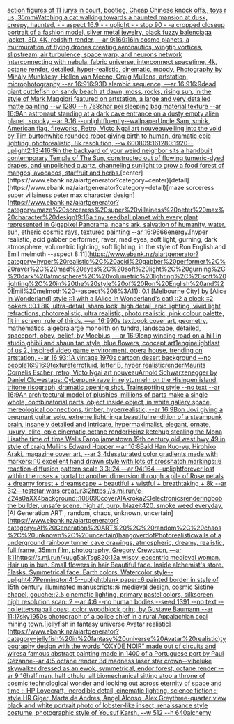 [action figures of 11 jurys in court, bootleg, Cheap Chinese knock offs,, toys r us, 35mm](https://www.ebank.nz/aiartgenerator?category=action%20figures%20of%2011%20jurys%20in%20court%2C%20bootleg%2C%20Cheap%20Chinese%20knock%20offs%2C%2C%20toys%20r%20us%2C%2035mm)[Watching a cat walking towards a haunted mansion  at dusk, creepy, haunted, - - aspect 16.9 - - uplight - - stop 90 - -](https://www.ebank.nz/aiartgenerator?category=Watching%20a%20cat%20walking%20towards%20a%20haunted%20mansion%20%20at%20dusk%2C%20creepy%2C%20haunted%2C%20-%20-%20aspect%2016.9%20-%20-%20uplight%20-%20-%20stop%2090%20-%20-)[a cropped closeup portrait of a fashion model, silver metal jewelry, black fuzzy balenciaga jacket, 3D, 4K, redshift render, —ar 9:16](https://www.ebank.nz/aiartgenerator?category=a%20cropped%20closeup%20portrait%20of%20a%20fashion%20model%2C%20silver%20metal%20jewelry%2C%20black%20fuzzy%20balenciaga%20jacket%2C%203D%2C%204K%2C%20redshift%20render%2C%20%E2%80%94ar%209%3A16)[9:16](https://www.ebank.nz/aiartgenerator?category=9%3A16)[In cosmo planets, a murmuration of flying drones creating aeronautics, wingtip vortices, slipstream, air turbulence, space warp, and neurons network interconnecting with nebula, fabric universe, interconnect spacetime, 4k, octane render, detailed, hyper-realistic, cinematic, moody, Photography by Mihály Munkácsy, Hellen van Meene, Craig Mullens, artstation, microphotography --ar 16:9](https://www.ebank.nz/aiartgenerator?category=In%20cosmo%20planets%2C%20a%20murmuration%20of%20flying%20drones%20creating%20aeronautics%2C%20wingtip%20vortices%2C%20slipstream%2C%20air%20turbulence%2C%20space%20warp%2C%20and%20neurons%20network%20interconnecting%20with%20nebula%2C%20fabric%20universe%2C%20interconnect%20spacetime%2C%204k%2C%20octane%20render%2C%20detailed%2C%20hyper-realistic%2C%20cinematic%2C%20moody%2C%20Photography%20by%20Mih%C3%A1ly%20Munk%C3%A1csy%2C%20Hellen%20van%20Meene%2C%20Craig%20Mullens%2C%20artstation%2C%20microphotography%20--ar%2016%3A9)[16:9](https://www.ebank.nz/aiartgenerator?category=16%3A9)[3D alembic sequence, —ar 16:9](https://www.ebank.nz/aiartgenerator?category=3D%20alembic%20sequence%2C%20%E2%80%94ar%2016%3A9)[16:9](https://www.ebank.nz/aiartgenerator?category=16%3A9)[dead giant cuttlefish on sandy beach at dawn, moss, rocks, rising sun, in the style of Mark Maggiori featured on artstation, a large and very detailed matte painting  --w 1280 --h 768](https://www.ebank.nz/aiartgenerator?category=dead%20giant%20cuttlefish%20on%20sandy%20beach%20at%20dawn%2C%20moss%2C%20rocks%2C%20rising%20sun%2C%20in%20the%20style%20of%20Mark%20Maggiori%20featured%20on%20artstation%2C%20a%20large%20and%20very%20detailed%20matte%20painting%20%20--w%201280%20--h%20768)[shar pei sleeping bag material texture --ar 16:9](https://www.ebank.nz/aiartgenerator?category=shar%20pei%20sleeping%20bag%20material%20texture%20--ar%2016%3A9)[An astronaut standing at a dark cave entrance on a dusty empty alien planet, spooky --ar 9:16 --uplight](https://www.ebank.nz/aiartgenerator?category=An%20astronaut%20standing%20at%20a%20dark%20cave%20entrance%20on%20a%20dusty%20empty%20alien%20planet%2C%20spooky%20--ar%209%3A16%20--uplight)[](https://www.ebank.nz/aiartgenerator?category=)[fluently](https://www.ebank.nz/aiartgenerator?category=fluently)[--wallpaper](https://www.ebank.nz/aiartgenerator?category=--wallpaper)[Uncle Sam, smirk, American flag, fireworks, Retro, Victo Ngai art nouveau](https://www.ebank.nz/aiartgenerator?category=Uncle%20Sam%2C%20smirk%2C%20American%20flag%2C%20fireworks%2C%20Retro%2C%20Victo%20Ngai%20art%20nouveau)[yelling into the void by Tim burton](https://www.ebank.nz/aiartgenerator?category=yelling%20into%20the%20void%20by%20Tim%20burton)[white rounded robot giving birth to human, dramatic epic lighting, photorealistic, 8k resolution, --w 600](https://www.ebank.nz/aiartgenerator?category=white%20rounded%20robot%20giving%20birth%20to%20human%2C%20dramatic%20epic%20lighting%2C%20photorealistic%2C%208k%20resolution%2C%20--w%20600)[80](https://www.ebank.nz/aiartgenerator?category=80)[9:16](https://www.ebank.nz/aiartgenerator?category=9%3A16)[1280:1920](https://www.ebank.nz/aiartgenerator?category=1280%3A1920)[--uplight](https://www.ebank.nz/aiartgenerator?category=--uplight)[2:1](https://www.ebank.nz/aiartgenerator?category=2%3A1)[3:4](https://www.ebank.nz/aiartgenerator?category=3%3A4)[16:9](https://www.ebank.nz/aiartgenerator?category=16%3A9)[in the backyard of your weird neighbor sits a handbuilt contemporary Temple of The Sun, constructed out of flowing tumeric-dyed drapes, and unpolished quartz, channeling sunlight to grow a food forest of mangos, avocados, starfruit and herbs.](https://www.ebank.nz/aiartgenerator?category=in%20the%20backyard%20of%20your%20weird%20neighbor%20sits%20a%20handbuilt%20contemporary%20Temple%20of%20The%20Sun%2C%20constructed%20out%20of%20flowing%20tumeric-dyed%20drapes%2C%20and%20unpolished%20quartz%2C%20channeling%20sunlight%20to%20grow%20a%20food%20forest%20of%20mangos%2C%20avocados%2C%20starfruit%20and%20herbs.)[center](https://www.ebank.nz/aiartgenerator?category=center)[detail](https://www.ebank.nz/aiartgenerator?category=detail)[maze sorceress super villainess peter max character design](https://www.ebank.nz/aiartgenerator?category=maze%20sorceress%20super%20villainess%20peter%20max%20character%20design)[9:16](https://www.ebank.nz/aiartgenerator?category=9%3A16)[a tiny seedball planet with every plant represented in Gigapixel Panorama, noahs ark, salvation of humanity, water, sun, etheric cosmic rays, textured painting --ar 16:9](https://www.ebank.nz/aiartgenerator?category=a%20tiny%20seedball%20planet%20with%20every%20plant%20represented%20in%20Gigapixel%20Panorama%2C%20noahs%20ark%2C%20salvation%20of%20humanity%2C%20water%2C%20sun%2C%20etheric%20cosmic%20rays%2C%20textured%20painting%20--ar%2016%3A9)[666](https://www.ebank.nz/aiartgenerator?category=666)[energy.](https://www.ebank.nz/aiartgenerator?category=energy.)[hyper realistic, acid gabber performer, raver, mad eyes, soft light, gurning, dark atmosphere, volumetric lighting, soft lighting, in the style of Ron English and Emil melmoth --aspect 8:11](https://www.ebank.nz/aiartgenerator?category=hyper%20realistic%2C%20acid%20gabber%20performer%2C%20raver%2C%20mad%20eyes%2C%20soft%20light%2C%20gurning%2C%20dark%20atmosphere%2C%20volumetric%20lighting%2C%20soft%20lighting%2C%20in%20the%20style%20of%20Ron%20English%20and%20Emil%20melmoth%20--aspect%208%3A11)[::0.1 [Melbourne City] by [Alice In Wonderland] style ::1 with a [Alice In Wonderland's cat] ::2 a clock ::2 pokers ::0.1 8K, ultra-detail, sharp look, high detail, epic lighting, vivid light refractions, photorealistic, ultra realistic, photo realistic, pink colour palette, fit in screen, rule of thirds, —ar 16:9](https://www.ebank.nz/aiartgenerator?category=%3A%3A0.1%20%5BMelbourne%20City%5D%20by%20%5BAlice%20In%20Wonderland%5D%20style%20%3A%3A1%20with%20a%20%5BAlice%20In%20Wonderland%27s%20cat%5D%20%3A%3A2%20a%20clock%20%3A%3A2%20pokers%20%3A%3A0.1%208K%2C%20ultra-detail%2C%20sharp%20look%2C%20high%20detail%2C%20epic%20lighting%2C%20vivid%20light%20refractions%2C%20photorealistic%2C%20ultra%20realistic%2C%20photo%20realistic%2C%20pink%20colour%20palette%2C%20fit%20in%20screen%2C%20rule%20of%20thirds%2C%20%E2%80%94ar%2016%3A9)[90s textbook cover art, geometry, mathematics, algebra](https://www.ebank.nz/aiartgenerator?category=90s%20textbook%20cover%20art%2C%20geometry%2C%20mathematics%2C%20algebra)[large monolith on tundra, landscape, detailed, spaceport, obey, belief, by Moebius, —ar 16:9](https://www.ebank.nz/aiartgenerator?category=large%20monolith%20on%20tundra%2C%20landscape%2C%20detailed%2C%20spaceport%2C%20obey%2C%20belief%2C%20by%20Moebius%2C%20%E2%80%94ar%2016%3A9)[long winding road on a hill in studio ghibli and shaun tan style, blue flowers, concept art](https://www.ebank.nz/aiartgenerator?category=long%20winding%20road%20on%20a%20hill%20in%20studio%20ghibli%20and%20shaun%20tan%20style%2C%20blue%20flowers%2C%20concept%20art)[1](https://www.ebank.nz/aiartgenerator?category=1)[engine](https://www.ebank.nz/aiartgenerator?category=engine)[light](https://www.ebank.nz/aiartgenerator?category=light)[last of us 2, inspired video game environment, opera house, trending on artstation, --ar 16:9](https://www.ebank.nz/aiartgenerator?category=last%20of%20us%202%2C%20inspired%20video%20game%20environment%2C%20opera%20house%2C%20trending%20on%20artstation%2C%20--ar%2016%3A9)[3:1](https://www.ebank.nz/aiartgenerator?category=3%3A1)[A vintage 1970s cartoon desert background --no people](https://www.ebank.nz/aiartgenerator?category=A%20vintage%201970s%20cartoon%20desert%20background%20--no%20people)[16:9](https://www.ebank.nz/aiartgenerator?category=16%3A9)[16:9](https://www.ebank.nz/aiartgenerator?category=16%3A9)[texture](https://www.ebank.nz/aiartgenerator?category=texture)[ferrofluid, letter B, hyper realistic](https://www.ebank.nz/aiartgenerator?category=ferrofluid%2C%20letter%20B%2C%20hyper%20realistic)[render](https://www.ebank.nz/aiartgenerator?category=render)[Maurits Cornelis Escher, retro, Victo Ngai art nouveau](https://www.ebank.nz/aiartgenerator?category=Maurits%20Cornelis%20Escher%2C%20retro%2C%20Victo%20Ngai%20art%20nouveau)[Arnold Schwarzenegger by Daniel Clowes](https://www.ebank.nz/aiartgenerator?category=Arnold%20Schwarzenegger%20by%20Daniel%20Clowes)[tags::](https://www.ebank.nz/aiartgenerator?category=tags%3A%3A)[Cyberpunk rave in rejvtunneln on the Hisingen island, tritone risograph, dramatic opening shot, Trainspotting style --no text --ar 16:9](https://www.ebank.nz/aiartgenerator?category=Cyberpunk%20rave%20in%20rejvtunneln%20on%20the%20Hisingen%20island%2C%20tritone%20risograph%2C%20dramatic%20opening%20shot%2C%20Trainspotting%20style%20--no%20text%20--ar%2016%3A9)[An architectural model of plushies, millions of parts make a single whole, combinatorial parts,  object inside object, in white gallery space, mereological connections, timber, hyperrealistic, --ar 16:9](https://www.ebank.nz/aiartgenerator?category=An%20architectural%20model%20of%20plushies%2C%20millions%20of%20parts%20make%20a%20single%20whole%2C%20combinatorial%20parts%2C%20%20object%20inside%20object%2C%20in%20white%20gallery%20space%2C%20mereological%20connections%2C%20timber%2C%20hyperrealistic%2C%20--ar%2016%3A9)[Bon Jovi giving a pregnant guitar solo, extreme lightning](https://www.ebank.nz/aiartgenerator?category=Bon%20Jovi%20giving%20a%20pregnant%20guitar%20solo%2C%20extreme%20lightning)[a beautiful rendition of a steampunk brain, insanely detailed and intricate, hypermaximalist, elegant, ornate, luxury, elite, epic,cinematic,octane render](https://www.ebank.nz/aiartgenerator?category=a%20beautiful%20rendition%20of%20a%20steampunk%20brain%2C%20insanely%20detailed%20and%20intricate%2C%20hypermaximalist%2C%20elegant%2C%20ornate%2C%20luxury%2C%20elite%2C%20epic%2Ccinematic%2Coctane%20render)[Heinz ketchup stealing the Mona Lisa](https://www.ebank.nz/aiartgenerator?category=Heinz%20ketchup%20stealing%20the%20Mona%20Lisa)[the time of time Wells Fargo jamestown 19th century old west hwy 49 in style of craig Mullins Edward Hopper --ar 16:8](https://www.ebank.nz/aiartgenerator?category=the%20time%20of%20time%20Wells%20Fargo%20jamestown%2019th%20century%20old%20west%20hwy%2049%20in%20style%20of%20craig%20Mullins%20Edward%20Hopper%20--ar%2016%3A8)[Bald Han Kuo-yu,  Hirohiko Araki, magazine cover art, --ar 3:4](https://www.ebank.nz/aiartgenerator?category=Bald%20Han%20Kuo-yu%2C%20%20Hirohiko%20Araki%2C%20magazine%20cover%20art%2C%20--ar%203%3A4)[desaturated color gradients made with markers::10 excellent hand drawn style with lots of crosshatch markings::6 reaction-diffusion pattern scale 3.3::24 —ar 94:164 —uplight](https://www.ebank.nz/aiartgenerator?category=desaturated%20color%20gradients%20made%20with%20markers%3A%3A10%20excellent%20hand%20drawn%20style%20with%20lots%20of%20crosshatch%20markings%3A%3A6%20reaction-diffusion%20pattern%20scale%203.3%3A%3A24%20%E2%80%94ar%2094%3A164%20%E2%80%94uplight)[forever lost within the roses + portal to another dimension through a pile of Rose petals + dreamy forest + dreamscape + beautiful + wistful + breathtaking + 8k --ar 3:2](https://www.ebank.nz/aiartgenerator?category=forever%20lost%20within%20the%20roses%20%2B%20portal%20to%20another%20dimension%20through%20a%20pile%20of%20Rose%20petals%20%2B%20dreamy%20forest%20%2B%20dreamscape%20%2B%20beautiful%20%2B%20wistful%20%2B%20breathtaking%20%2B%208k%20--ar%203%3A2)[—test](https://www.ebank.nz/aiartgenerator?category=%E2%80%94test)[star wars creatur](https://www.ebank.nz/aiartgenerator?category=star%20wars%20creatur)[3:2](https://www.ebank.nz/aiartgenerator?category=3%3A2)[<https://s.mj.run/e-Z24s0aXX4>](https://www.ebank.nz/aiartgenerator?category=%3Chttps%3A//s.mj.run/e-Z24s0aXX4%3E)[background::](https://www.ebank.nz/aiartgenerator?category=background%3A%3A)[1080](https://www.ebank.nz/aiartgenerator?category=1080)[90](https://www.ebank.nz/aiartgenerator?category=90)[cover](https://www.ebank.nz/aiartgenerator?category=cover)[AlAkroka](https://www.ebank.nz/aiartgenerator?category=AlAkroka)[2:3](https://www.ebank.nz/aiartgenerator?category=2%3A3)[electronics](https://www.ebank.nz/aiartgenerator?category=electronics)[rendering](https://www.ebank.nz/aiartgenerator?category=rendering)[bob the builder, unsafe scene. high af. purp. blazeit420. smoke weed everyday.](https://www.ebank.nz/aiartgenerator?category=bob%20the%20builder%2C%20unsafe%20scene.%20high%20af.%20purp.%20blazeit420.%20smoke%20weed%20everyday.)[AI Generation ART , random, chaos, unknown, uncertain](https://www.ebank.nz/aiartgenerator?category=AI%20Generation%20ART%20%2C%20random%2C%20chaos%2C%20unknown%2C%20uncertain)[hangover](https://www.ebank.nz/aiartgenerator?category=hangover)[dof](https://www.ebank.nz/aiartgenerator?category=dof)[Photorealistic](https://www.ebank.nz/aiartgenerator?category=Photorealistic)[walls of a underground rainbow tunnel cave drawings, atmospheric, dreamy, realistic, full frame, 35mm film, photography, Gregory Crewdson, —ar 1:1](https://www.ebank.nz/aiartgenerator?category=walls%20of%20a%20underground%20rainbow%20tunnel%20cave%20drawings%2C%20atmospheric%2C%20dreamy%2C%20realistic%2C%20full%20frame%2C%2035mm%20film%2C%20photography%2C%20Gregory%20Crewdson%2C%20%E2%80%94ar%201%3A1)[1](https://www.ebank.nz/aiartgenerator?category=1)[<https://s.mj.run/kuug5akTsg8>](https://www.ebank.nz/aiartgenerator?category=%3Chttps%3A//s.mj.run/kuug5akTsg8%3E)[20:12](https://www.ebank.nz/aiartgenerator?category=20%3A12)[a wispy, eccentric medieval woman. Hair up in bun. Small flowers in hair Beautiful face. Inside alchemist's store. Flasks. Symmetrical face. Earth colors. Watercolor style](https://www.ebank.nz/aiartgenerator?category=a%20wispy%2C%20eccentric%20medieval%20woman.%20Hair%20up%20in%20bun.%20Small%20flowers%20in%20hair%20Beautiful%20face.%20Inside%20alchemist%27s%20store.%20Flasks.%20Symmetrical%20face.%20Earth%20colors.%20Watercolor%20style)[--uplight](https://www.ebank.nz/aiartgenerator?category=--uplight)[4:7](https://www.ebank.nz/aiartgenerator?category=4%3A7)[Pennington](https://www.ebank.nz/aiartgenerator?category=Pennington)[4:5](https://www.ebank.nz/aiartgenerator?category=4%3A5)[--uplight](https://www.ebank.nz/aiartgenerator?category=--uplight)[blank paper::6 painted border in style of 15th century illuminated manuscripts::6 medieval design, cosmic Sistine chapel, gouche::2.5 cinematic lighting, primary pastel colors, silkscreen, high resolution scan::2 --ar 4:6 --no human bodies --seed 1391 --no text --no letters](https://www.ebank.nz/aiartgenerator?category=blank%20paper%3A%3A6%20painted%20border%20in%20style%20of%2015th%20century%20illuminated%20manuscripts%3A%3A6%20medieval%20design%2C%20cosmic%20Sistine%20chapel%2C%20gouche%3A%3A2.5%20cinematic%20lighting%2C%20primary%20pastel%20colors%2C%20silkscreen%2C%20high%20resolution%20scan%3A%3A2%20--ar%204%3A6%20--no%20human%20bodies%20--seed%201391%20--no%20text%20--no%20letters)[napali coast, color woodblock print, by Gustave Baumann --ar 11:17](https://www.ebank.nz/aiartgenerator?category=napali%20coast%2C%20color%20woodblock%20print%2C%20by%20Gustave%20Baumann%20--ar%2011%3A17)[sky](https://www.ebank.nz/aiartgenerator?category=sky)[1950s photograph of a police chief in a rural Appalachian coal mining town.](https://www.ebank.nz/aiartgenerator?category=1950s%20photograph%20of%20a%20police%20chief%20in%20a%20rural%20Appalachian%20coal%20mining%20town.)[jellyfish in fantasy universe Avatar realistic](https://www.ebank.nz/aiartgenerator?category=jellyfish%20in%20fantasy%20universe%20Avatar%20realistic)[typography design with the words "OXYDE NOIR" made out of circuits and wires](https://www.ebank.nz/aiartgenerator?category=typography%20design%20with%20the%20words%20%22OXYDE%20NOIR%22%20made%20out%20of%20circuits%20and%20wires)[a famous abstract  painting made in 1400 of a Portuguese port by Paul Cézanne](https://www.ebank.nz/aiartgenerator?category=a%20famous%20abstract%20%20painting%20made%20in%201400%20of%20a%20Portuguese%20port%20by%20Paul%20C%C3%A9zanne)[--ar 4:5 octane render 3d madness laser star crown](https://www.ebank.nz/aiartgenerator?category=--ar%204%3A5%20octane%20render%203d%20madness%20laser%20star%20crown)[--vibe](https://www.ebank.nz/aiartgenerator?category=--vibe)[luke skywalker dressed as an ewok, symmetrical,  endor forest, octane render --ar 9:16](https://www.ebank.nz/aiartgenerator?category=luke%20skywalker%20dressed%20as%20an%20ewok%2C%20symmetrical%2C%20%20endor%20forest%2C%20octane%20render%20--ar%209%3A16)[half man, half cthulu, all biomechanical sitting atop a throne of cosmic technological wonder and looking out across eternity of space and time :: HP Lovecraft, incredible detail, cinematic lighting, science fiction :: style HR Giger, Marta de Andres, Angel Alonso, Alex Grey](https://www.ebank.nz/aiartgenerator?category=half%20man%2C%20half%20cthulu%2C%20all%20biomechanical%20sitting%20atop%20a%20throne%20of%20cosmic%20technological%20wonder%20and%20looking%20out%20across%20eternity%20of%20space%20and%20time%20%3A%3A%20HP%20Lovecraft%2C%20incredible%20detail%2C%20cinematic%20lighting%2C%20science%20fiction%20%3A%3A%20style%20HR%20Giger%2C%20Marta%20de%20Andres%2C%20Angel%20Alonso%2C%20Alex%20Grey)[three-quarter view black and white portrait photo of lobster-like insect, renaissance style costume, photographic style of Yousuf Karsh, --w 512 --h 640](https://www.ebank.nz/aiartgenerator?category=three-quarter%20view%20black%20and%20white%20portrait%20photo%20of%20lobster-like%20insect%2C%20renaissance%20style%20costume%2C%20photographic%20style%20of%20Yousuf%20Karsh%2C%20--w%20512%20--h%20640)[alchemy](https://www.ebank.nz/aiartgenerator?category=alchemy)
